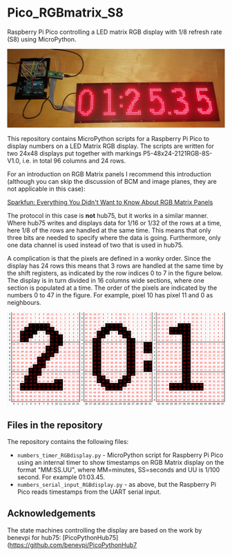 # Pico_RGBmatrix_S8
Raspberry Pi Pico controlling a LED matrix RGB display with 1/8 refresh rate (S8) using MicroPython.

![RGB Matrix display.](https://github.com/anadyn/Pico_RGBmatrix_S8/blob/main/RGBdisplay_front.jpg)

This repository contains MicroPython scripts for a Raspberry Pi Pico to display numbers on a LED Matrix RGB display. The scripts are written for two 24x48 displays put together with markings P5-48x24-2121RGB-8S-V1.0, i.e. in total 96 columns and 24 rows.

For an introduction on RGB Matrix panels I recommend this introduction (although you can skip the discussion of BCM and image planes, they are not applicable in this case):

[Sparkfun: Everything You Didn't Want to Know About RGB Matrix Panels](https://www.sparkfun.com/news/2650)

The protocol in this case is **not** hub75, but it works in a similar manner. Where hub75 writes and displays data for 1/16 or 1/32 of the rows at a time, here 1/8 of the rows are handled at the same time. This means that only three bits are needed to specify where the data is going. Furthermore, only one data channel is used instead of two that is used in hub75. 

A complication is that the pixels are defined in a wonky order. Since the display has 24 rows this means that 3 rows are handled at the same time by the shift registers, as indicated by the row indices 0 to 7 in the figure below. The display is in turn divided in 16 columns wide sections, where one section is populated at a time. The order of the pixels are indicated by the numbers 0 to 47 in the figure. For example, pixel 10 has pixel 11 and 0 as neighbours. 

![Ordering of pixels.](https://github.com/anadyn/Pico_RGBmatrix_S8/blob/main/example_ordering_of_pixels.png)

## Files in the repository

The repository contains the following files:

* `numbers_timer_RGBdisplay.py` - MicroPython script for Raspberry Pi Pico using an internal timer to show timestamps on RGB Matrix display on the format "MM:SS.UU",
where MM=minutes, SS=seconds and UU is 1/100 second. For example 01:03.45.
* `numbers_serial_input_RGBdisplay.py` - as above, but the Raspberry Pi Pico reads timestamps from the UART serial input.


## Acknowledgements

The state machines controlling the display are based on the work by benevpi for hub75: [PicoPythonHub75](https://github.com/benevpi/PicoPythonHub7
